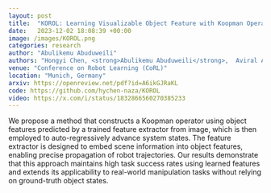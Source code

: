 ```yaml
---
layout: post
title:  "KOROL: Learning Visualizable Object Feature with Koopman Operator Rollout for Manipulation"
date:   2023-12-02 18:08:39 +00:00
image: /images/KOROL.png
categories: research
author: "Abulikemu Abuduweili"
authors: "Hongyi Chen, <strong>Abulikemu Abuduweili</strong>,  Aviral Agrawal, Yunhai Han, Harish Ravichandar, Changliu Liu, Jeffrey Ichnowski"
venue: "Conference on Robot Learning (CoRL)"
location: "Munich, Germany"
arxiv: https://openreview.net/pdf?id=A6ikGJRaKL 
code: https://github.com/hychen-naza/KOROL 
video: https://x.com/i/status/1832866560270385233 
---
```



We propose a method that constructs a Koopman operator using object features predicted by a trained feature extractor from image, 
which is then employed to auto-regressively advance system states. The feature extractor is designed to embed scene information into object 
features, enabling precise propagation of robot trajectories. Our results demonstrate that this approach maintains high task success 
rates using learned features and extends its applicability to real-world manipulation tasks without relying on ground-truth object states.